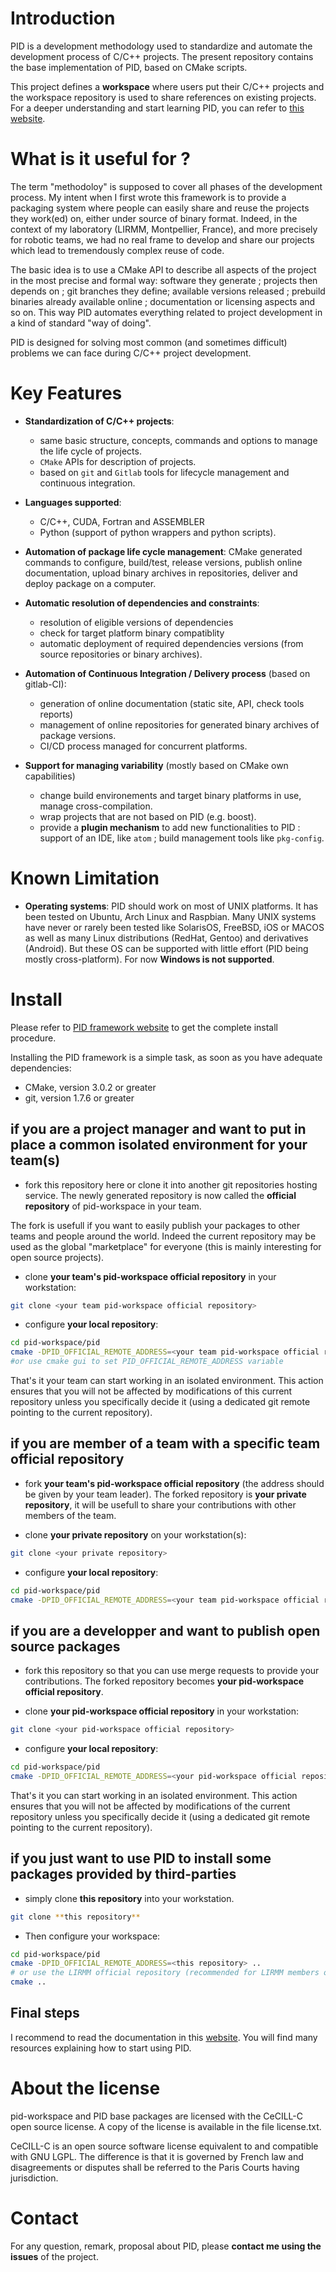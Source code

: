 
# Introduction

PID is a development methodology used to standardize and automate the development process of C/C++ projects. The present repository contains the base implementation of PID, based on CMake scripts.

This project defines a **workspace** where users put their C/C++ projects and the workspace repository is used to share references on existing projects. For a deeper understanding and start learning PID, you can refer to [this website](http://pid.lirmm.net/pid-framework).

# What is it useful for ?

The term "methodoloy" is supposed to cover all phases of the development process. My intent when I first wrote this framework is to provide a packaging system where people can easily share and reuse the projects they work(ed) on, either under source of binary format. Indeed, in the context of my laboratory (LIRMM, Montpellier, France), and more precisely for robotic teams, we had no real frame to develop and share our projects which lead to tremendously complex reuse of code.

The basic idea is to use a CMake API to describe all aspects of the project in the most precise and formal way: software they generate ; projects then depends on ; git branches they define; available versions released ; prebuild binaries already available online ; documentation or licensing aspects and so on. This way PID automates everything related to project development in a kind of standard "way of doing".

PID is designed for solving most common (and sometimes difficult) problems we can face during C/C++ project development.

# Key Features

+ **Standardization of C/C++ projects**:
   - same basic structure, concepts, commands and options to manage the life cycle of projects.  
   - `CMake` APIs for description of projects.
   - based on `git` and `Gitlab` tools for lifecycle management and continuous integration.

+ **Languages supported**:
   - C/C++, CUDA, Fortran and ASSEMBLER
   - Python (support of python wrappers and python scripts).

+ **Automation of package life cycle management**: CMake generated commands to configure, build/test, release versions, publish online documentation, upload binary archives in repositories, deliver and deploy package on a computer.

+ **Automatic resolution of dependencies and constraints**:
  - resolution of eligible versions of dependencies
  - check for target platform binary compatiblity
  - automatic deployment of required dependencies versions (from source repositories or binary archives).

+ **Automation of Continuous Integration / Delivery process** (based on gitlab-CI):
  - generation of online documentation (static site, API, check tools reports)
  - management of online repositories for generated binary archives of package versions.
  - CI/CD process managed for concurrent platforms.

+ **Support for managing variability** (mostly based on CMake own capabilities)
   - change build environements and target binary platforms in use, manage cross-compilation.
   - wrap projects that are not based on PID (e.g. boost).
   - provide a **plugin mechanism** to add new functionalities to PID : support of an IDE, like `atom` ; build management tools like `pkg-config`.


# Known Limitation

 + **Operating systems**: PID should work on most of UNIX platforms. It has been tested on Ubuntu, Arch Linux and Raspbian. Many UNIX systems have never or rarely been tested like SolarisOS, FreeBSD, iOS or MACOS as well as many Linux distributions (RedHat, Gentoo) and derivatives (Android). But these OS can be supported with little effort (PID being mostly cross-platform). For now **Windows is not supported**.

# Install

Please refer to [PID framework website](http://pid.lirmm.net/pid-framework) to get the complete install procedure.

Installing the PID framework is a simple task, as soon as you have adequate dependencies:

- CMake, version 3.0.2 or greater
- git, version 1.7.6 or greater

## if you are a project manager and want to put in place a common isolated environment for your team(s)

+ fork this repository here or clone it into another git repositories hosting service. The newly generated repository is now called the **official repository** of pid-workspace in your team.

The fork is usefull if you want to easily publish your packages to other teams and people around the world. Indeed the current repository may be used as the global "marketplace" for everyone (this is mainly interesting for open source projects).

+ clone **your team's pid-workspace official repository** in your workstation:

```bash
git clone <your team pid-workspace official repository>
```

+ configure **your local repository**:

```bash
cd pid-workspace/pid
cmake -DPID_OFFICIAL_REMOTE_ADDRESS=<your team pid-workspace official repository> ..
#or use cmake gui to set PID_OFFICIAL_REMOTE_ADDRESS variable
```

That's it your team can start working in an isolated environment. This action ensures that you will not be affected by modifications of this current repository unless you specifically decide it (using a dedicated git remote pointing to the current repository).


## if you are member of a team with a specific team official repository

+ fork **your team's pid-workspace official repository** (the address should be given by your team leader). The forked repository is **your private repository**, it will be usefull to share your contributions with other members of the team.

+ clone **your private repository** on your workstation(s):

```bash
git clone <your private repository>
```

+ configure **your local repository**:

```bash
cd pid-workspace/pid
cmake -DPID_OFFICIAL_REMOTE_ADDRESS=<your team pid-workspace official repository> ..
```

## if you are a developper and want to publish open source packages

+ fork this repository so that you can use merge requests to provide your contributions. The forked repository becomes **your pid-workspace official repository**.

+ clone **your pid-workspace official repository** in your workstation:

```bash
git clone <your pid-workspace official repository>
```

+ configure **your local repository**:

```bash
cd pid-workspace/pid
cmake -DPID_OFFICIAL_REMOTE_ADDRESS=<your pid-workspace official repository> ..
```

That's it you can start working in an isolated environment. This action ensures that you will not be affected by modifications of the current repository unless you specifically decide it (using a dedicated git remote pointing to the current repository).


## if you just want to use PID to install some packages provided by third-parties

+ simply clone **this repository** into your workstation.

```bash
git clone **this repository**
```
+ Then configure your workspace:

```bash
cd pid-workspace/pid
cmake -DPID_OFFICIAL_REMOTE_ADDRESS=<this repository> ..
# or use the LIRMM official repository (recommended for LIRMM members or teams working with LIRMM)
cmake ..
```

## Final steps

I recommend to read the documentation in this [website](http://pid.lirmm.net/pid-framework). You will find many resources explaining how to start using PID.

# About the license

pid-workspace and PID base packages are licensed with the CeCILL-C open source license. A copy of the license is available in the file license.txt.

CeCILL-C is an open source software license equivalent to and compatible with GNU LGPL. The difference is that it is governed by French law and disagreements or disputes shall be referred to the Paris Courts having jurisdiction.


# Contact

For any question, remark, proposal about PID, please **contact me using the issues** of the project.
